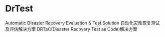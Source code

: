 # DrTest
Automatic Disaster Recovery Evaluation &amp; Test Solution
自动化灾难恢复测试及评估解决方案
DRTaC(Disaster Recovery Test as Code)解决方案


